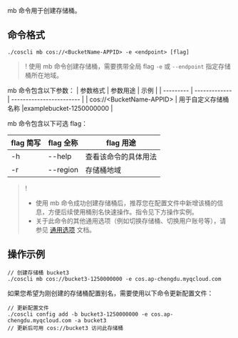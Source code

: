 mb 命令用于创建存储桶。

## 命令格式

```plaintext
./coscli mb cos://<BucketName-APPID> -e <endpoint> [flag]
```

>! 使用 mb 命令创建存储桶，需要携带全局 flag `-e` 或 `--endpoint` 指定存储桶所在地域。

mb 命令包含以下参数：
| 参数格式  | 参数用途     | 示例                |
| --------- | ------------- | ------------------------ |
| cos://&lt;BucketName-APPID&gt; | 用于自定义存储桶名称  |examplebucket-1250000000  |


mb 命令包含以下可选 flag：

| flag 简写 | flag 全称     | flag 用途                |
| --------- | ------------- | ------------------------ |
| -h |  --help |   查看该命令的具体用法  |
| -r        | --region      | 存储桶地域               |

>! 
>- 使用 mb 命令成功创建存储桶后，推荐您在配置文件中新增该桶的信息，方便后续使用桶别名快速操作。指令见下方操作实例。
>- 关于此命令的其他通用选项（例如切换存储桶、切换用户账号等），请参见 [通用选项](https://cloud.tencent.com/document/product/436/71763) 文档。
>

## 操作示例

```plaintext
// 创建存储桶 bucket3
./coscli mb cos://bucket3-1250000000 -e cos.ap-chengdu.myqcloud.com
```
如果您希望为刚创建的存储桶配置别名，需要使用以下命令更新配置文件：

```plaintext
// 更新配置文件
./coscli config add -b bucket3-1250000000 -e cos.ap-chengdu.myqcloud.com -a bucket3
// 更新后可用 cos://bucket3 访问此存储桶
```
